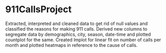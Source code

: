 # 911CallsProject
Extracted, interpreted and cleaned data to get rid of null values and classified the reasons for making 911 calls. Derived new columns to segregate data by demographics, city, season, date-time and plotted countplot for the same. Created lmplot for linear fit on number of calls per month and plotted heatmaps in reference to the cause of calls.
